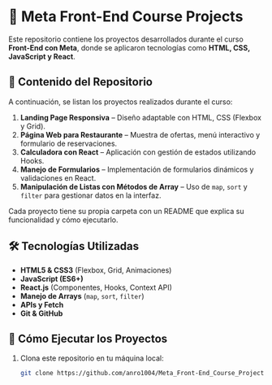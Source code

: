 # 🚀 Meta Front-End Course Projects

Este repositorio contiene los proyectos desarrollados durante el curso **Front-End con Meta**, donde se aplicaron tecnologías como **HTML, CSS, JavaScript y React**.

## 📂 Contenido del Repositorio

A continuación, se listan los proyectos realizados durante el curso:

1. **Landing Page Responsiva** – Diseño adaptable con HTML, CSS (Flexbox y Grid).
2. **Página Web para Restaurante** – Muestra de ofertas, menú interactivo y formulario de reservaciones.
3. **Calculadora con React** – Aplicación con gestión de estados utilizando Hooks.
4. **Manejo de Formularios** – Implementación de formularios dinámicos y validaciones en React.
5. **Manipulación de Listas con Métodos de Array** – Uso de `map`, `sort` y `filter` para gestionar datos en la interfaz.

Cada proyecto tiene su propia carpeta con un README que explica su funcionalidad y cómo ejecutarlo.

## 🛠️ Tecnologías Utilizadas

- **HTML5 & CSS3** (Flexbox, Grid, Animaciones)
- **JavaScript (ES6+)**
- **React.js** (Componentes, Hooks, Context API)
- **Manejo de Arrays** (`map`, `sort`, `filter`)
- **APIs y Fetch**
- **Git & GitHub**

## 🚀 Cómo Ejecutar los Proyectos

1. Clona este repositorio en tu máquina local:
   ```bash
   git clone https://github.com/anro1004/Meta_Front-End_Course_Projects.git